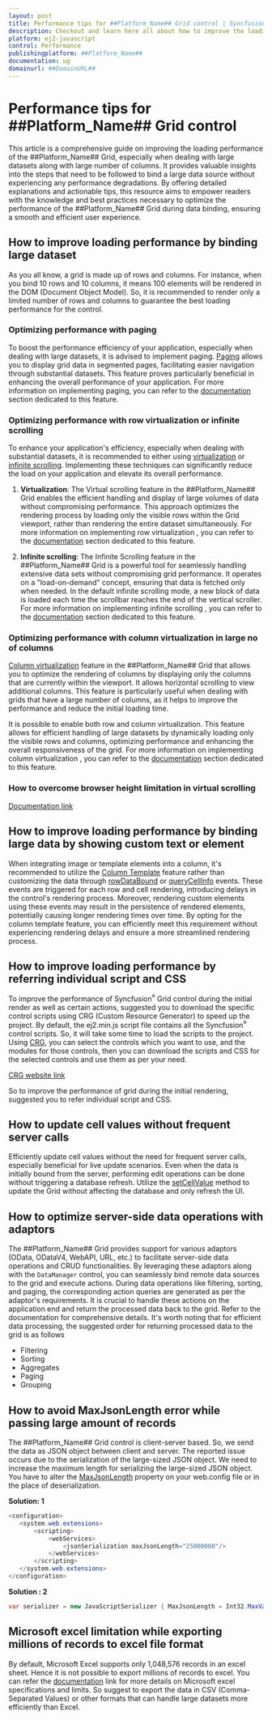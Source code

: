 ```yaml
---
layout: post
title: Performance tips for ##Platform_Name## Grid control | Syncfusion
description: Checkout and learn here all about how to improve the loading performance of ##Platform_Name##  Grid control even binding large data set.
platform: ej2-javascript
control: Performance 
publishingplatform: ##Platform_Name##
documentation: ug
domainurl: ##DomainURL##
---
```


# Performance tips for ##Platform_Name## Grid control

This article is a comprehensive guide on improving the loading performance of the ##Platform_Name## Grid, especially when dealing with large datasets along with large number of columns. It provides valuable insights into the steps that need to be followed to bind a large data source without experiencing any performance degradations. By offering detailed explanations and actionable tips, this resource aims to empower readers with the knowledge and best practices necessary to optimize the performance of the ##Platform_Name## Grid during data binding, ensuring a smooth and efficient user experience.

## How to improve loading performance by binding large dataset
As you all know, a grid is made up of rows and columns. For instance, when you bind 10 rows and 10 columns, it means 100 elements will be rendered in the DOM (Document Object Model). So, it is recommended to render only a limited number of rows and columns to guarantee the best loading performance for the control.

### Optimizing performance with paging 
To boost the performance efficiency of your application, especially when dealing with large datasets, it is advised to implement paging. [Paging](../../documentation/grid/paging) allows you to display grid data in segmented pages, facilitating easier navigation through substantial datasets. This feature proves particularly beneficial in enhancing the overall performance of your application. For more information on implementing paging, you can refer to the [documentation](../../documentation/grid/paging) section dedicated to this feature.

### Optimizing performance with row virtualization or infinite scrolling 
To enhance your application's efficiency, especially when dealing with substantial datasets, it is recommended to either using [virtualization](../../documentation/grid/virtual-scroll) or [infinite scrolling](../../documentation/grid/infinite-scroll). Implementing these techniques can significantly reduce the load on your application and elevate its overall performance.

1.  **Virtualization**: The Virtual scrolling feature in the ##Platform_Name## Grid enables the efficient handling and display of large volumes of data without compromising performance. This approach optimizes the rendering process by loading only the visible rows within the Grid viewport, rather than rendering the entire dataset simultaneously. For more information on implementing row virtualization , you can refer to the [documentation](../../documentation/grid/virtual-scroll) section dedicated to this feature.

2.  **Infinite scrolling**: The Infinite Scrolling feature in the ##Platform_Name## Grid is a powerful tool for seamlessly handling extensive data sets without compromising grid performance. It operates on a "load-on-demand" concept, ensuring that data is fetched only when needed. In the default infinite scrolling mode, a new block of data is loaded each time the scrollbar reaches the end of the vertical scroller. For more information on implementing infinite scrolling , you can refer to the [documentation](../../documentation/grid/infinite-scroll) section dedicated to this feature.

### Optimizing performance with column virtualization in large no of columns
[Column virtualization](../../documentation/grid/virtual-scroll#column-virtualization) feature in the ##Platform_Name## Grid that allows you to optimize the rendering of columns by displaying only the columns that are currently within the viewport. It allows horizontal scrolling to view additional columns. This feature is particularly useful when dealing with grids that have a large number of columns, as it helps to improve the performance and reduce the initial loading time.

It is possible to enable both row and column virtualization. This feature allows for efficient handling of large datasets by dynamically loading only the visible rows and columns, optimizing performance and enhancing the overall responsiveness of the grid. For more information on implementing column virtualization , you can refer to the [documentation](../../documentation/grid/virtual-scroll#column-virtualization) section dedicated to this feature.

### How to overcome browser height limitation in virtual scrolling
[Documentation link](../../documentation/grid/virtual-scroll#browser-height-limitation-in-virtual-scrolling-and-solution)

## How to improve loading performance by binding large data by showing custom text or element
When integrating image or template elements into a column, it's recommended to utilize the [Column Template](../../documentation/grid/columns/column-template) feature rather than customizing the data through [rowDataBound](../../api/grid/#rowdatabound) or [queryCellInfo](../../api/grid/#querycellinfo) events. These events are triggered for each row and cell rendering, introducing delays in the control's rendering process. Moreover, rendering custom elements using these events may result in the persistence of rendered elements, potentially causing longer rendering times over time. By opting for the column template feature, you can efficiently meet this requirement without experiencing rendering delays and ensure a more streamlined rendering process.

## How to improve loading performance by referring individual script and CSS

To improve the performance of Syncfusion<sup style="font-size:70%">&reg;</sup> Grid control during the initial render as well as certain actions, suggested you to download the specific control scripts using CRG (Custom Resource Generator) to speed up the project. By default, the ej2.min.js script file contains all the Syncfusion<sup style="font-size:70%">&reg;</sup> control scripts. So, it will take some time to load the scripts to the project. Using [CRG](https://ej2.syncfusion.com/aspnetmvc/documentation/common/custom-resource-generator), you can select the controls which you want to use, and the modules for those controls, then you can download the scripts and CSS for the selected controls and use them as per your need.

[CRG website link](https://crg.syncfusion.com/) 

So to improve the performance of grid during the initial rendering, suggested you to refer individual script and CSS.

## How to update cell values without frequent server calls 

Efficiently update cell values without the need for frequent server calls, especially beneficial for live update scenarios. Even when the data is initially bound from the server, performing edit operations can be done without triggering a database refresh. Utilize the [setCellValue](../../api/grid/#setcellvalue) method to update the Grid without affecting the database and only refresh the UI.

## How to optimize server-side data operations with adaptors

The ##Platform_Name## Grid provides support for various adaptors (OData, ODataV4, WebAPI, URL, etc.) to facilitate server-side data operations and CRUD functionalities. By leveraging these adaptors along with the `DataManager` control, you can seamlessly bind remote data sources to the grid and execute actions. During data operations like filtering, sorting, and paging, the corresponding action queries are generated as per the adaptor's requirements. It is crucial to handle these actions on the application end and return the processed data back to the grid. Refer to the documentation for comprehensive details. It's worth noting that for efficient data processing, the suggested order for returning processed data to the grid is as follows
* Filtering
* Sorting
* Aggregates
* Paging
* Grouping

## How to avoid MaxJsonLength error while passing large amount of records

The ##Platform_Name## Grid control is client-server based. So, we send the data as JSON object between client and server. The reported issue occurs due to the serialization of the large-sized JSON object. We need to increase the maximum length for serializing the large-sized JSON object. You have to alter the [MaxJsonLength](https://social.msdn.microsoft.com/Forums/en-US/ab1a5864-46e2-4c57-9511-dc3f60cc314a/how-to-increase-maxjsonlength-for-json-post-in-mvc3?forum=aspmv) property on your web.config file or in the place of deserialization.

**Solution: 1**

```csharp
<configuration> 
   <system.web.extensions>
       <scripting>
           <webServices>
               <jsonSerialization maxJsonLength="25000000"/>
           </webServices>
       </scripting>
   </system.web.extensions>
</configuration> 
```

**Solution : 2**
```csharp
var serializer = new JavaScriptSerializer { MaxJsonLength = Int32.MaxValue };
```

## Microsoft excel limitation while exporting millions of records to excel file format

By default, Microsoft Excel supports only 1,048,576 records in an excel sheet. Hence it is not possible to export millions of records to excel. You can refer the [documentation](https://support.microsoft.com/en-gb/office/excel-specifications-and-limits-1672b34d-7043-467e-8e27-269d656771c3) link for more details on Microsoft excel specifications and limits. So suggest to export the data in CSV (Comma-Separated Values) or other formats that can handle large datasets more efficiently than Excel.